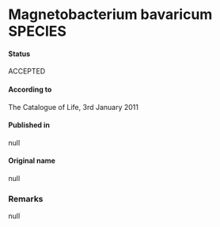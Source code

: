 Magnetobacterium bavaricum SPECIES
=======

#### Status
ACCEPTED

#### According to
The Catalogue of Life, 3rd January 2011

#### Published in
null

#### Original name
null

### Remarks
null